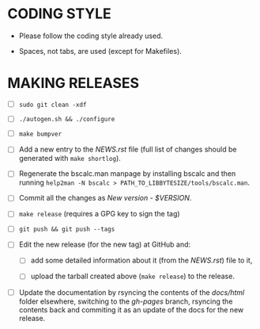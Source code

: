 CODING STYLE
============

 - Please follow the coding style already used.

 - Spaces, not tabs, are used (except for Makefiles).


MAKING RELEASES
===============

 - [ ] ``sudo git clean -xdf``

 - [ ] ``./autogen.sh && ./configure``

 - [ ] ``make bumpver``

 - [ ] Add a new entry to the *NEWS.rst* file (full list of changes should be
       generated with ``make shortlog``).

 - [ ] Regenerate the bscalc.man manpage by installing bscalc and then running
       ``help2man -N bscalc > PATH_TO_LIBBYTESIZE/tools/bscalc.man``.

 - [ ] Commit all the changes as *New version - $VERSION*.

 - [ ] ``make release`` (requires a GPG key to sign the tag)

 - [ ] ``git push && git push --tags``

 - [ ] Edit the new release (for the new tag) at GitHub and:

   - [ ] add some detailed information about it (from the *NEWS.rst*) file to it,

   - [ ] upload the tarball created above (``make release``) to the release.

 - [ ] Update the documentation by rsyncing the contents of the *docs/html*
       folder elsewhere, switching to the *gh-pages* branch, rsyncing the
       contents back and commiting it as an update of the docs for the new
       release.
